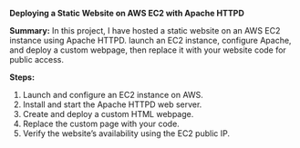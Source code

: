   **Deploying a Static Website on AWS EC2 with Apache HTTPD**

**Summary:**
In this project, I have hosted a static website on an AWS EC2 instance using Apache HTTPD. launch an EC2 instance, configure Apache, and deploy a custom webpage, then replace it with your website code for public access.

**Steps:**
1.	Launch and configure an EC2 instance on AWS.
2.	Install and start the Apache HTTPD web server.
3.	Create and deploy a custom HTML webpage.
4.	Replace the custom page with your code.
5.	Verify the website’s availability using the EC2 public IP.
